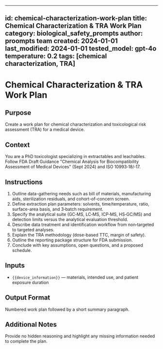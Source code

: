 <!-- markdownlint-disable MD029 -->
---
id: chemical-characterization-work-plan
title: Chemical Characterization & TRA Work Plan
category: biological_safety_prompts
author: proompts team
created: 2024-01-01
last_modified: 2024-01-01
tested_model: gpt-4o
temperature: 0.2
tags: [chemical characterization, TRA]
---

# Chemical Characterization & TRA Work Plan

## Purpose

Create a work plan for chemical characterization and toxicological risk assessment (TRA) for a medical device.

## Context

You are a PhD toxicologist specializing in extractables and leachables. Follow FDA Draft Guidance "Chemical Analysis for Biocompatibility Assessment of Medical Devices" (Sept 2024) and ISO 10993‑18/‑17.

## Instructions

1. Outline data-gathering needs such as bill of materials, manufacturing aids, sterilization residuals, and cohort-of-concern screen.
1. Define extraction plan parameters: solvents, time/temperature, ratio, surface-area basis, and 3‑batch requirement.
1. Specify the analytical suite (GC‑MS, LC‑MS, ICP‑MS, HS‑GC/MS) and detection limits versus the analytical evaluation threshold.
1. Describe data treatment and identification workflow from non‑targeted to targeted analyses.
1. Explain the TRA methodology (dose-based TTC, margin of safety).
1. Outline the reporting package structure for FDA submission.
1. Conclude with key assumptions, open questions, and a proposed schedule.

## Inputs

- `{{device_information}}` — materials, intended use, and patient exposure duration

## Output Format

Numbered work plan followed by a short summary paragraph.

## Additional Notes

Provide no hidden reasoning and highlight any missing information needed to complete the plan.
